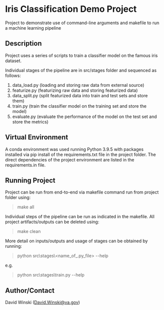 # Iris Classification Demo Project
Project to demonstrate use of command-line arguments and makefile to run a machine learning pipeline

## Description
Project uses a series of scripts to train a classifier model on the famous iris dataset.

Individual stages of the pipeline are in src/stages folder and sequenced as follows:
1. data_load.py (loading and storing raw data from external source)
2. featurize.py (featurizing raw data and storing featurized data)
3. data_split.py (split featurized data into train and test sets and store them)
4. train.py (train the classifier model on the training set and store the model)
5. evaluate.py (evaluate the performance of the model on the test set and store the metrics)

## Virtual Environment
A conda environment was used running Python 3.9.5 with packages installed via pip install of
the requirements.txt file in the project folder.  The direct dependencies of the project
environment are listed in the requirements.in file.

## Running Project
Project can be run from end-to-end via makefile command run from project folder using:
> make all

Individual steps of the pipeline can be run as indicated in the makefile.
All project artifacts/outputs can be deleted using:
> make clean

More detail on inputs/outputs and usage of stages can be obtained by running:
> python src\stages\\<name_of_.py_file> --help

e.g.
> python src\stages\train.py --help

## Author/Contact
David Winski (David.Winski@va.gov)





